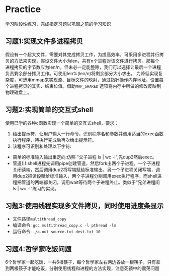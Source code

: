 # Practice
学习阶段性练习，完成指定习题以巩固之前的学习知识

## 习题1:实现文件多进程拷贝
假设有一个超大文件，需要对其完成拷贝工作，为提高效率，可采用多进程并行拷贝的方法来实现，假设文件大小为len，共有n个进程对该文件进行拷贝。那每个进程拷贝的字节数应为len/n。但未必一定能整除，我们可以选择让最后一个进程负责剩余部分拷贝工作。可使用len%(len/n)将剩余部分大小求出。
为降低实现复杂度，可选用mmap来实现源、目标文件的映射，通过指针操作内存地址，设置每个进程拷贝的其实、结束位值。借助`MAP_SHARED` 选项将内存中所做的修改反映到物理磁盘上。

## 习题2:实现简单的交互式shell
使用已学的各种c函数实现一个简单的交互式shell，要求：
1. 给出提示符，让用户输入一行命令，识别程序名和参数并调用适当的exec函数执行程序，待执行完成后再次给出提示符。
2. 该程序可识别和处理以下字符:
+ 简单的标准输入输出重定向:仿照 "父子进程 ls | wc -l",先dup2然后exec。
+ 管道(|):shell进程先调用pipe创建管道，然后fork出两个子进程。一个子进程关闭读端，然后调用dup2将写端赋给标准输出，另一个子进程关闭写端，调用dup2把读段赋给标准输入，两个子进程分别调用exec执行程序，而shell进程把管道的两端都关闭，调用wait等待两个子进程终止。类似于“兄弟进程间 ls | wc -l”练习的实现。

## 习题3:使用线程实现多文件拷贝，同时使用进度条显示
+ 文件路径`multithread_copy`
+ 编译命令: `gcc multithread_copy.c -l pthread -lm`
+ 运行命令: `./a.out source.txt dest.txt 10`

## 习题4:哲学家吃饭问题
6个哲学家一起吃饭，一共6根筷子，每个哲学家左右两边各放一根筷子，只有拿到两根筷子才能吃饭，分别使用线程和进程的方法实现，注意死锁中的震荡问题
